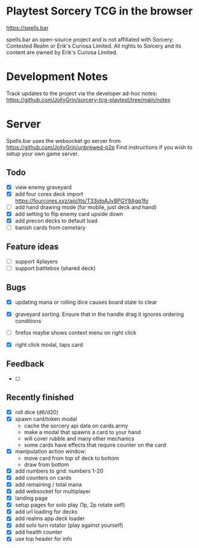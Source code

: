 # Playtest Sorcery TCG in the browser
https://spells.bar

spells.bar an open-source project and is not affiliated with Sorcery: Contested Realm or Erik's Curiosa Limited.
All rights to Sorcery and its content are owned by Erik's Curiosa Limited.

# Development Notes
Track updates to the project via the developer ad-hoc notes: https://github.com/JollyGrin/sorcery-tcg-playtest/tree/main/notes

# Server
Spells.bar uses the websocket go server from https://github.com/JollyGrin/unbrewed-p2p
Find instructions if you wish to setup your own game server.


## Todo 
- [x] view enemy graveyard
- [x] add four cores deck import https://fourcores.xyz/api/tts/T33jdoAJy8PGY9Agq1fo
- [ ] add hand drawing mode (for mobile, just deck and hand)
- [x] add setting to flip enemy card upside down
- [x] add precon decks to default load
- [ ] banish cards from cemetary

## Feature ideas
- [ ] support 4players
- [ ] support battlebox (shared deck)

## Bugs
- [x] updating mana or rolling dice causes board state to clear
- [x] graveyard sorting. Ensure that in the handle drag it ignores ordering conditions
- [ ] firefox maybe shows context menu on right click
- [x] right click modal, taps card



## Feedback
- [ ] 



## Recently finished
- [x] roll dice (d6/d20)
- [x] spawn card/token modal
    - cache the sorcery api data on cards.army
    - make a modal that spawns a card to your hand
    - will cover rubble and many other mechanics
    - some cards have effects that require counter on the card
- [x] manipulation action window:
    - move card from top of deck to bottom
    - draw from bottom
- [x] add numbers to grid: numbers 1-20
- [x] add counters on cards
- [x] add remaining / total mana
- [x] add websocket for multiplayer
- [x] landing page
- [x] setup pages for solo play (1p, 2p rotate self)
- [x] add url loading for decks
- [x] add realms app deck loader
- [x] add solo turn rotator (play against yourself)
- [x] add health counter
- [x] use top header for info
